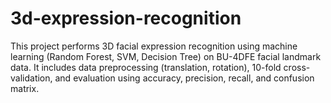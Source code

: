 # 3d-expression-recognition
This project performs 3D facial expression recognition using machine learning (Random Forest, SVM, Decision Tree) on BU-4DFE facial landmark data. It includes data preprocessing (translation, rotation), 10-fold cross-validation, and evaluation using accuracy, precision, recall, and confusion matrix.
